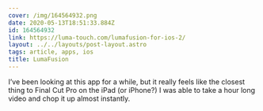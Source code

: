 ```yaml
---
cover: /img/164564932.png
date: 2020-05-13T18:51:33.884Z
id: 164564932
link: https://luma-touch.com/lumafusion-for-ios-2/
layout: ../../layouts/post-layout.astro
tags: article, apps, ios
title: LumaFusion
---
```


I’ve been looking at this app for a while, but it really feels like the closest thing to Final Cut Pro on the iPad (or iPhone?) I was able to take a hour long video and chop it up almost instantly.
